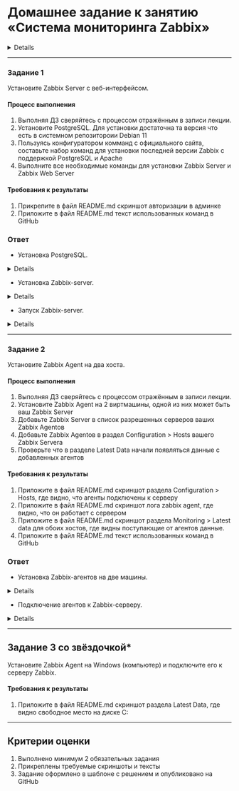# Домашнее задание к занятию «Система мониторинга Zabbix»

<details>

В практике есть 2 основных и 1 дополнительное (со звездочкой) задания. Первые два нужно выполнять обязательно, третье - по желанию и его решение никак не повлияет на получение вами зачета по этому домашнему заданию, при этом вы сможете глубже и/или шире разобраться в материале. 

Пожалуйста, присылайте на проверку всю задачу сразу. Любые вопросы по решению задач задавайте в чате учебной группы.

### Цели задания
1. Научиться устанавливать Zabbix Server c веб-интерфейсом
2. Научиться устанавливать Zabbix Agent на хосты
3. Научиться устанавливать Zabbix Agent на компьютер и подключать его к серверу Zabbix 

### Чеклист готовности к домашнему заданию
- [ ] Просмотрите в личном кабинете занятие "Система мониторинга Zabbix" 

### Инструкция по выполнению домашнего задания

1. Сделайте fork [репозитория c шаблоном решения](https://github.com/netology-code/sys-pattern-homework) к себе в Github и переименуйте его по названию или номеру занятия, например, https://github.com/имя-вашего-репозитория/gitlab-hw или https://github.com/имя-вашего-репозитория/8-03-hw).
2. Выполните клонирование этого репозитория к себе на ПК с помощью команды `git clone`.
3. Выполните домашнее задание и заполните у себя локально этот файл README.md:
   - впишите вверху название занятия и ваши фамилию и имя;
   - в каждом задании добавьте решение в требуемом виде: текст/код/скриншоты/ссылка;
   - для корректного добавления скриншотов воспользуйтесь инструкцией [«Как вставить скриншот в шаблон с решением»](https://github.com/netology-code/sys-pattern-homework/blob/main/screen-instruction.md);
   - при оформлении используйте возможности языка разметки md. Коротко об этом можно посмотреть в [инструкции по MarkDown](https://github.com/netology-code/sys-pattern-homework/blob/main/md-instruction.md).
4. После завершения работы над домашним заданием сделайте коммит (`git commit -m "comment"`) и отправьте его на Github (`git push origin`).
5. Для проверки домашнего задания преподавателем в личном кабинете прикрепите и отправьте ссылку на решение в виде md-файла в вашем Github.
6. Любые вопросы задавайте в чате учебной группы и/или в разделе «Вопросы по заданию» в личном кабинете.

</details>

---

### Задание 1 

Установите Zabbix Server с веб-интерфейсом.

#### Процесс выполнения
1. Выполняя ДЗ сверяйтесь с процессом отражённым в записи лекции.
2. Установите PostgreSQL. Для установки достаточна та версия что есть в системном репозитороии Debian 11
3. Пользуясь конфигуратором комманд с официального сайта, составьте набор команд для установки последней версии Zabbix с поддержкой PostgreSQL и Apache
4. Выполните все необходимые команды для установки Zabbix Server и Zabbix Web Server

#### Требования к результаты 
1. Прикрепите в файл README.md скриншот авторизации в админке
2. Приложите в файл README.md текст использованных команд в GitHub

### Ответ

- Установка PostgreSQL.

<details>

![image](https://github.com/Ivashka80/Zabbix_p1/assets/121082757/1a478d9c-b9c8-4ffa-b177-61f61cf1ded9)

![image](https://github.com/Ivashka80/Zabbix_p1/assets/121082757/c36efb22-2c41-41c1-b92f-fe3d8b3425c5)

</details>

- Установка Zabbix-server.

<details>

![image](https://github.com/Ivashka80/Zabbix_p1/assets/121082757/ca6c26df-3645-43e8-b56b-1c343111c10f)

![image](https://github.com/Ivashka80/Zabbix_p1/assets/121082757/d0161ebc-d91f-4c13-a7d2-51ae00b79aa7)

![image](https://github.com/Ivashka80/Zabbix_p1/assets/121082757/c02ef913-3a93-4012-8c15-44825c8cb030)

![image](https://github.com/Ivashka80/Zabbix_p1/assets/121082757/2949a54c-9741-4fb8-b53d-4372b2e6c65d)

![image](https://github.com/Ivashka80/Zabbix_p1/assets/121082757/2976bb98-ee94-49ec-b28b-e9685f39bf6c)

![image](https://github.com/Ivashka80/Zabbix_p1/assets/121082757/a024b1c2-bfd0-49c8-9491-cbee32874768)

![image](https://github.com/Ivashka80/Zabbix_p1/assets/121082757/293998c0-b332-447d-9ab9-023af008e03b)

![image](https://github.com/Ivashka80/Zabbix_p1/assets/121082757/430e49ef-7df5-415e-a337-fe47cf296f8a)

</details>

- Запуск Zabbix-server.

<details>

![image](https://github.com/Ivashka80/Zabbix_p1/assets/121082757/8020e570-f1e8-465b-b6de-b55c0bac122b)

![image](https://github.com/Ivashka80/Zabbix_p1/assets/121082757/610f2f23-cf96-400e-9e48-b6c3677e93e4)

![image](https://github.com/Ivashka80/Zabbix_p1/assets/121082757/727e95ec-6038-4bb1-b85e-9ef7c17a9284)

![image](https://github.com/Ivashka80/Zabbix_p1/assets/121082757/03a7fd54-2fa9-4643-9332-96eaa37e2cef)

![image](https://github.com/Ivashka80/Zabbix_p1/assets/121082757/d76cd037-cfa9-4979-935e-4b025baa28bb)

![image](https://github.com/Ivashka80/Zabbix_p1/assets/121082757/ffb628db-f26e-4ca0-a092-0a5e7ad9c160)
  
</details>

---

### Задание 2 

Установите Zabbix Agent на два хоста.

#### Процесс выполнения
1. Выполняя ДЗ сверяйтесь с процессом отражённым в записи лекции.
2. Установите Zabbix Agent на 2 виртмашины, одной из них может быть ваш Zabbix Server
3. Добавьте Zabbix Server в список разрешенных серверов ваших Zabbix Agentов
4. Добавьте Zabbix Agentов в раздел Configuration > Hosts вашего Zabbix Servera
5. Проверьте что в разделе Latest Data начали появляться данные с добавленных агентов

#### Требования к результаты 
1. Приложите в файл README.md скриншот раздела Configuration > Hosts, где видно, что агенты подключены к серверу
2. Приложите в файл README.md скриншот лога zabbix agent, где видно, что он работает с сервером
3. Приложите в файл README.md скриншот раздела Monitoring > Latest data для обоих хостов, где видны поступающие от агентов данные.
4. Приложите в файл README.md текст использованных команд в GitHub

### Ответ

- Установка Zabbix-агентов на две машины.

<details>

![image](https://github.com/Ivashka80/Zabbix_p1/assets/121082757/52b45398-e8a7-4e94-8446-70230f2752a6)

![image](https://github.com/Ivashka80/Zabbix_p1/assets/121082757/cb0a9422-afbf-4b86-8608-e6eaec05c3d6)

![image](https://github.com/Ivashka80/Zabbix_p1/assets/121082757/c592488f-5f3a-45c8-a023-7f14b17241fa)

</details>



- Подключение агентов к Zabbix-серверу.

<details>

![image](https://github.com/Ivashka80/Zabbix_p1/assets/121082757/79bec362-b284-4485-aa9b-c59331766820)

![image](https://github.com/Ivashka80/Zabbix_p1/assets/121082757/78a2e77f-5fb5-4a8e-8795-9e96b0954d69)

</details>






---
## Задание 3 со звёздочкой*
Установите Zabbix Agent на Windows (компьютер) и подключите его к серверу Zabbix.

#### Требования к результаты 
1. Приложите в файл README.md скриншот раздела Latest Data, где видно свободное место на диске C:
--- 

## Критерии оценки

1. Выполнено минимум 2 обязательных задания
2. Прикреплены требуемые скриншоты и тексты 
3. Задание оформлено в шаблоне с решением и опубликовано на GitHub




